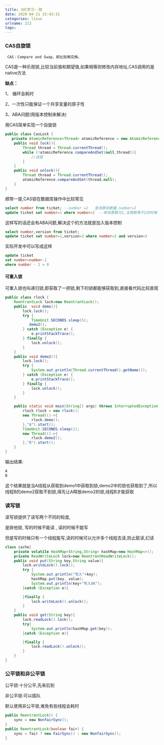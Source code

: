 ```yaml
---
title: JUC学习--锁
date: 2020-04-21 15:43:31
categories: linux
urlname: 213
tags:
---
```

<!--markdown-->
### CAS自旋锁

	 CAS：Compare and Swap，即比较再交换。 

CAS是一种乐观锁,比较当前值和期望值,如果相等则修改内存地址,CAS调用的是native方法

**缺点：** 

1、 循环会耗时 

2、一次性只能保证一个共享变量的原子性 

3、ABA问题(用版本控制来解决)

用CAS简单实现一个自旋锁

```java
public class CasLock {
   private AtomicReference<Thread> atomicReference = new AtomicReference<>();
    public void lock(){
        Thread thread = Thread.currentThread();
        while (!atomicReference.compareAndSet(null,thread)){
            //自旋
        }
    }
    public void unlock(){
        Thread thread = Thread.currentThread();
        atomicReference.compareAndSet(thread,null);
    }
}
```

顺带一提,CAS锁在数据库操作中比较常见

```sql
select number from ticket; --number =2   查询票余数量,number=2
update ticket set number=1 where number=2  --修改票数为1,当票数等于2的时候
```

这样写的话还会有ABA问题,解决这个的方法就是加入版本控制

```sql
select number,version from ticket;
update ticket set number=1,version=3 where number=2 and version=3
```

实际开发中可以写成这样

```sql
update ticket
set number=number-1
where number - 1 > 0
```





#### 可重入锁

可重入锁也叫递归锁,即获取了一把锁,剩下的锁都能够获取到,直接看代码比较直观

```java
public class rlock {
    ReentrantLock lock=new ReentrantLock();
    public  void demo(){
        lock.lock();
        try {
            TimeUnit.SECONDS.sleep(5);
           demo2();
        } catch (Exception e) {
            e.printStackTrace();
        } finally {
            lock.unlock();
        }
    }
    public void demo2(){
        lock.lock();
        try {
            System.out.println(Thread.currentThread().getName());
        } catch (Exception e) {
            e.printStackTrace();
        } finally {
            lock.unlock();
        }
    }

    public static void main(String[] args) throws InterruptedException {
        rlock rlock = new rlock();
        new Thread(()->{
            rlock.demo();
        },"A").start();
        TimeUnit.SECONDS.sleep(1);
        new Thread(()->{
            rlock.demo2();
        },"B").start();
    }
}

```

输出结果:

```cmd
A
B
```

这个结果就是当A线程从获取到demo1中获取到锁,demo2中的锁也获取到了,所以线程B的demo2获取不到锁,得先让A释放demo2的锁,线程B才能获取





### 读写锁

读写锁提供了读写两个不同的粒度,

是排他锁, 写的时候不能读 , 读的时候不能写

但是写的时候只有一个线程能写,读的时候可以允许多个线程去读,防止脏读,幻读

```java
class cache{
    private volatile HashMap<String,String> hashMap=new HashMap<>();
    private ReadWriteLock lock=new ReentrantReadWriteLock();
    public void put(String key,String value){
        lock.writeLock().lock();
        try {
            System.out.println("写入"+key);
            hashMap.put(key, value);
            System.out.println(key+"写入OK");
        }catch (Exception e){

        }finally {
            lock.writeLock().unlock();
        }
    }
    public void get(String key){
        lock.readLock().lock();
        try{
            System.out.println(hashMap.get(key));
        }catch (Exception e){

        }finally {
            lock.readLock().unlock();
        }
    }
}
```



### 公平锁和非公平锁

公平锁:十分公平,先来后到

非公平锁:可以插队

默认使用非公平锁,难免有些线程会耗时

```java
public ReentrantLock() { 
    sync = new NonfairSync();
}
public ReentrantLock(boolean fair) { 
    sync = fair ? new FairSync() : new NonfairSync();
}
```

